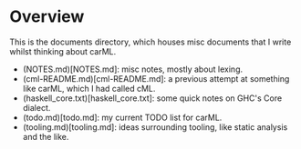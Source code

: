 # Overview

This is the documents directory, which houses misc documents that I write whilst thinking about carML.

- (NOTES.md)[NOTES.md]: misc notes, mostly about lexing.
- (cml-README.md)[cml-README.md]: a previous attempt at something like carML, which I had called cML.
- (haskell_core.txt)[haskell_core.txt]: some quick notes on GHC's Core dialect.
- (todo.md)[todo.md]: my current TODO list for carML.
- (tooling.md)[tooling.md]: ideas surrounding tooling, like static analysis and the like.
